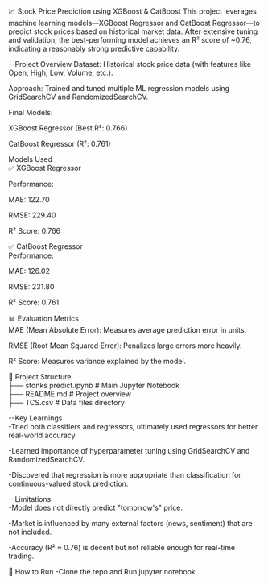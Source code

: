 📈 Stock Price Prediction using XGBoost & CatBoost
This project leverages machine learning models—XGBoost Regressor and CatBoost Regressor—to predict stock prices based on historical market data. After extensive tuning and validation, the best-performing model achieves an R² score of ~0.76, indicating a reasonably strong predictive capability.

--Project Overview
Dataset: Historical stock price data (with features like Open, High, Low, Volume, etc.).  

Approach: Trained and tuned multiple ML regression models using GridSearchCV and RandomizedSearchCV.  

Final Models:  

XGBoost Regressor (Best R²: 0.766)  

CatBoost Regressor (R²: 0.761)  

 Models Used  
✅ XGBoost Regressor  

Performance:  

MAE: 122.70  

RMSE: 229.40  

R² Score: 0.766  

✅ CatBoost Regressor  
Performance:  

MAE: 126.02  

RMSE: 231.80  

R² Score: 0.761  

📊 Evaluation Metrics  
MAE (Mean Absolute Error): Measures average prediction error in units.  

RMSE (Root Mean Squared Error): Penalizes large errors more heavily.  

R² Score: Measures variance explained by the model.  

📁 Project Structure  
├── stonks predict.ipynb       # Main Jupyter Notebook   
├── README.md                  # Project overview  
├── TCS.csv                    # Data files directory  

--Key Learnings  
-Tried both classifiers and regressors, ultimately used regressors for better real-world accuracy.  

-Learned importance of hyperparameter tuning using GridSearchCV and RandomizedSearchCV.  

-Discovered that regression is more appropriate than classification for continuous-valued stock prediction.  

--Limitations  
-Model does not directly predict "tomorrow's" price.  

-Market is influenced by many external factors (news, sentiment) that are not included.  

-Accuracy (R² ≈ 0.76) is decent but not reliable enough for real-time trading.

📌 How to Run
-Clone the repo and Run jupyter notebook 

